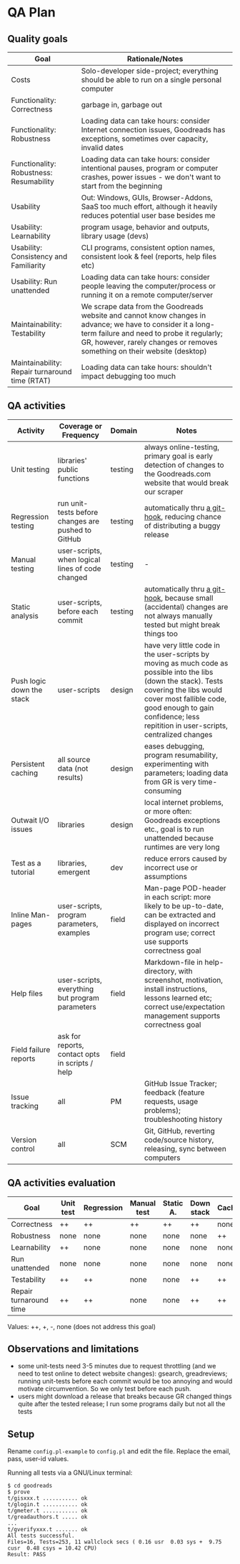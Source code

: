 # QA Plan


## Quality goals

| Goal                                           | Rationale/Notes
|------------------------------------------------|-------------------------------------
| Costs                                          | Solo-developer side-project; everything should be able to run on a single personal computer
| Functionality: Correctness                     | garbage in, garbage out
| Functionality: Robustness                      | Loading data can take hours: consider Internet connection issues, Goodreads has exceptions, sometimes over capacity, invalid dates
| Functionality: Robustness: Resumability        | Loading data can take hours: consider intentional pauses, program or computer crashes, power issues - we don't want to start from the beginning
| Usability                                      | Out: Windows, GUIs, Browser-Addons, SaaS too much effort, although it heavily reduces potential user base besides me
| Usability: Learnability                        | program usage, behavior and outputs, library usage (devs)
| Usability: Consistency and Familiarity         | CLI programs, consistent option names, consistent look & feel (reports, help files etc)
| Usability: Run unattended                      | Loading data can take hours: consider people leaving the computer/process or running it on a remote computer/server
| Maintainability: Testability                   | We scrape data from the Goodreads website and cannot know changes in advance; we have to consider it a long-term failure and need to probe it regularly; GR, however, rarely changes or removes something on their website (desktop)
| Maintainability: Repair turnaround time (RTAT) | Loading data can take hours: shouldn't impact debugging too much



## QA activities

| Activity                  | Coverage or Frequency                              | Domain  | Notes
|---------------------------|----------------------------------------------------|---------|------------------------------------------
| Unit testing              | libraries' public functions                        | testing | always online-testing, primary goal is early detection of changes to the Goodreads.com website that would break our scraper
| Regression testing        | run unit-tests before changes are pushed to GitHub | testing | automatically thru [a git-hook](../git-hooks/pre-push), reducing chance of distributing a buggy release
| Manual testing            | user-scripts, when logical lines of code changed   | testing | -
| Static analysis           | user-scripts, before each commit                   | testing | automatically thru [a git-hook](../git-hooks/pre-commit), because small (accidental) changes are not always manually tested but might break things too
| Push logic down the stack | user-scripts                                       | design  | have very little code in the user-scripts by moving as much code as possible into the libs (down the stack). Tests covering the libs would cover most fallible code, good enough to gain confidence; less repitition in user-scripts, centralized changes
| Persistent caching        | all source data (not results)                      | design  | eases debugging, program resumability, experimenting with parameters; loading data from GR is very time-consuming
| Outwait I/O issues        | libraries                                          | design  | local internet problems, or more often: Goodreads exceptions etc., goal is to run unattended because runtimes are very long
| Test as a tutorial        | libraries, emergent                                | dev     | reduce errors caused by incorrect use or assumptions
| Inline Man-pages          | user-scripts, program parameters, examples         | field   | Man-page POD-header in each script: more likely to be up-to-date, can be extracted and displayed on incorrect program use; correct use supports correctness goal
| Help files                | user-scripts, everything but program parameters    | field   | Markdown-file in help-directory, with screenshot, motivation, install instructions, lessons learned etc; correct use/expectation management supports correctness goal
| Field failure reports     | ask for reports, contact opts in scripts / help    | field   | 
| Issue tracking            | all                                                | PM      | GitHub Issue Tracker; feedback (feature requests, usage problems); troubleshooting history
| Version control           | all                                                | SCM     | Git, GitHub, reverting code/source history, releasing, sync between computers



## QA activities evaluation

| Goal                    | Unit test | Regression | Manual test | Static A. | Down stack | Cache | Outwait | Man/Help | Versioning | Issue/report
|-------------------------|-----------|------------|-------------|-----------|------------|-------|---------|----------|------------|---------------
| Correctness             | ++        | ++         | ++          | ++        | ++         | none  | none    | +        | none       | +
| Robustness              | none      | none       | none        | none      | none       | ++    | ++      | none     | none       | none
| Learnability            | ++        | none       | none        | none      | none       | none  | none    | ++       | none       | none
| Run unattended          | none      | none       | none        | none      | none       | none  | ++      | none     | none       | none
| Testability             | ++        | ++         | none        | none      | ++         | ++    | none    | none     | none       | none
| Repair turnaround time  | ++        | ++         | none        | none      | ++         | ++    | none    | none     | +          | none


Values: ++, +, -, none (does not address this goal)



## Observations and limitations

- some unit-tests need 3-5 minutes due to request throttling (and we need to test online to detect website changes): gsearch, greadreviews; 
	running unit-tests before each commit would be too annoying and would motivate circumvention. So we only test before each push.
- users might download a release that breaks because GR changed things quite after the tested release; I run some programs daily but not all the tests



## Setup

Rename `config.pl-example` to `config.pl` and edit the file. 
Replace the email, pass, user-id values.

Running all tests via a GNU/Linux terminal:

```console
$ cd goodreads
$ prove
t/gisxxx.t ........... ok
t/glogin.t ........... ok
t/gmeter.t ........... ok
t/greadauthors.t ..... ok
...
t/gverifyxxx.t ....... ok
All tests successful.
Files=16, Tests=253, 11 wallclock secs ( 0.16 usr  0.03 sys +  9.75 cusr  0.48 csys = 10.42 CPU)
Result: PASS
```



